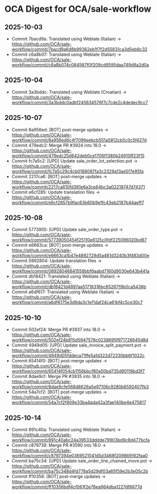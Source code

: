 # OCA Digest for OCA/sale-workflow

## 2025-10-03

- Commit 7bacd9a: Translated using Weblate (Italian) → https://github.com/OCA/sale-workflow/commit/7bacd9a6d8b99362eb1f7f2d55831ca3d5eb8c32
- Commit c6a8b07: Translated using Weblate (Italian) → https://github.com/OCA/sale-workflow/commit/c6a8b074c084587f0f209cd9595daa749d8a2d0a

## 2025-10-04

- Commit 3a3bddc: Translated using Weblate (Croatian) → https://github.com/OCA/sale-workflow/commit/3a3bddc0adbf245634576f7c7cde2c4dedec9cc7

## 2025-10-07

- Commit 8a956ed: [BOT] post-merge updates → https://github.com/OCA/sale-workflow/commit/8a956ed6c4f7096eebcb551a5812cb5c0c5f427d
- Commit 479edc2: Merge PR #3924 into 18.0 → https://github.com/OCA/sale-workflow/commit/479edc25d642deb0ce1706f1380b24910ff23f15
- Commit fc7a5c2: [UPD] Update sale_order_lot_selection.pot → https://github.com/OCA/sale-workflow/commit/fc7a5c29c4cb0188097fa3c2329a13ae5f7e95fa
- Commit 2217ca6: [BOT] post-merge updates → https://github.com/OCA/sale-workflow/commit/2217ca610fd361e6a3ce64bc3a02218747d74371
- Commit e6cf285: Update translation files → https://github.com/OCA/sale-workflow/commit/e6cf2857b9fac63b60b9e1fc43eb2187b44aeff7

## 2025-10-08

- Commit 5773905: [UPD] Update sale_order_type.pot → https://github.com/OCA/sale-workflow/commit/57739050454f25110e6125c0fdf225096020bd87
- Commit e6663ca: [BOT] post-merge updates → https://github.com/OCA/sale-workflow/commit/e6663ca1b47e4892729d5a461d3240b3f483d00e
- Commit 0892804: Update translation files → https://github.com/OCA/sale-workflow/commit/08928046841558bbf6aabd7160d9030e643b441a
- Commit db18421: Translated using Weblate (Italian) → https://github.com/OCA/sale-workflow/commit/db18421d4897aa51718316bc65267f9b0ca5436b
- Commit a6df617: Translated using Weblate (Italian) → https://github.com/OCA/sale-workflow/commit/a6df6175e3d9da3c1ef1daf24ca61bf4c5ce30c7

## 2025-10-10

- Commit 502ef24: Merge PR #3937 into 18.0 → https://github.com/OCA/sale-workflow/commit/502ef24b815d5947578c0238695f971726645d8d
- Commit 4949d05: [UPD] Update sale_invoice_split_payment.pot → https://github.com/OCA/sale-workflow/commit/4949d05fddeca71ffe5a1d322d72330bb6f1022c
- Commit 65414f0: [BOT] post-merge updates → https://github.com/OCA/sale-workflow/commit/65414f054cb1156bbcf80a50bd735d90119bd3f7
- Commit 8dae9cf: Merge PR #3935 into 18.0 → https://github.com/OCA/sale-workflow/commit/8dae9cfe068d8626a5e97106c9280b6592407fb3
- Commit 54a7cf2: [BOT] post-merge updates → https://github.com/OCA/sale-workflow/commit/54a7cf2f809e33ba4ada42a3fae140be4e475817

## 2025-10-14

- Commit 891c40a: Translated using Weblate (Italian) → https://github.com/OCA/sale-workflow/commit/891c40abc24a39533dddde79903bd9c8d477bcfa
- Commit c879739: Merge PR #3590 into 18.0 → https://github.com/OCA/sale-workflow/commit/c8797394e0369521041d5d3468f209869162faa0
- Commit ba75c34: [UPD] Update sale_order_line_chained_move.pot → https://github.com/OCA/sale-workflow/commit/ba75c348d4fd778a5d29df03a65f59e2b3e05c2b
- Commit ff10356: [BOT] post-merge updates → https://github.com/OCA/sale-workflow/commit/ff10356bdf4cf061f2e76ea964dba1227df6677d

